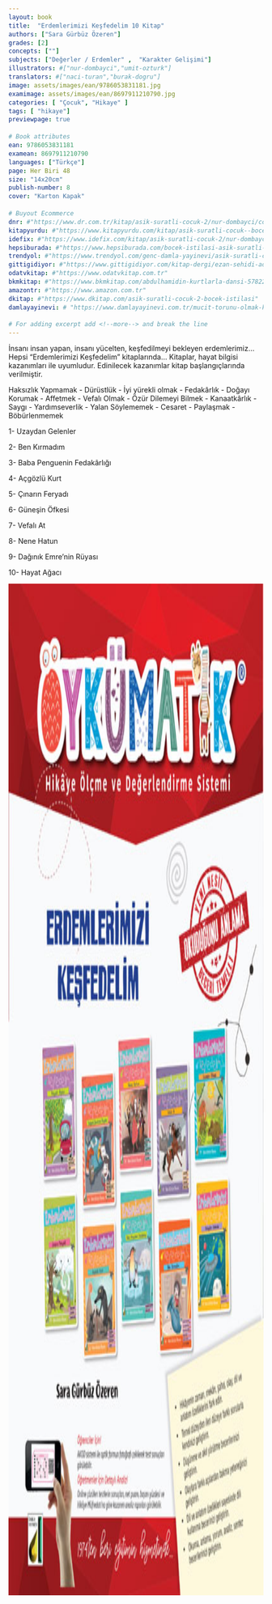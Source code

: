 ```yaml
---
layout: book
title:  "Erdemlerimizi Keşfedelim 10 Kitap"
authors: ["Sara Gürbüz Özeren"]
grades: [2]
concepts: [""]
subjects: ["Değerler / Erdemler" ,  "Karakter Gelişimi"]
illustrators: #["nur-dombayci","umit-ozturk"]
translators: #["naci-turan","burak-dogru"]
image: assets/images/ean/9786053831181.jpg
examimage: assets/images/ean/8697911210790.jpg
categories: [ "Çocuk", "Hikaye" ]
tags: [ "hikaye"]
previewpage: true

# Book attributes
ean: 9786053831181
examean: 8697911210790
languages: ["Türkçe"]
page: Her Biri 48
size: "14x20cm"
publish-number: 8
cover: "Karton Kapak"

# Buyout Ecommerce
dnr: #"https://www.dr.com.tr/kitap/asik-suratli-cocuk-2/nur-dombayci/cocuk-ve-genclik/genclik-10-yas/roman-oyku/urunno=0001812298001"
kitapyurdu: #"https://www.kitapyurdu.com/kitap/asik-suratli-cocuk--bocek-istilasi/502836.html&filter_name=As%C4%B1k+Suratl%C4%B1+%C3%87ocuk"
idefix: #"https://www.idefix.com/kitap/asik-suratli-cocuk-2/nur-dombayci/cocuk-ve-genclik/genclik-10-yas/roman-oyku/urunno=0001812298001"
hepsiburada: #"https://www.hepsiburada.com/bocek-istilasi-asik-suratli-cocuk-ve-onu-etkilemeyen-siradisi-olaylar-2-p-HBV00000OAK7R"
trendyol: #"https://www.trendyol.com/genc-damla-yayinevi/asik-suratli-cocuk-2-p-31619556"
gittigidiyor: #"https://www.gittigidiyor.com/kitap-dergi/ezan-sehidi-adnan-menderes_pdp_732728793"
odatvkitap: #"https://www.odatvkitap.com.tr"
bkmkitap: #"https://www.bkmkitap.com/abdulhamidin-kurtlarla-dansi-578226"
amazontr: #"https://www.amazon.com.tr"
dkitap: #"https://www.dkitap.com/asik-suratli-cocuk-2-bocek-istilasi"
damlayayinevi: # "https://www.damlayayinevi.com.tr/mucit-torunu-olmak-kolay-degil"

# For adding excerpt add <!--more--> and break the line
---
```

İnsanı insan yapan, insanı yücelten, keşfedilmeyi bekleyen erdemlerimiz…
Hepsi “Erdemlerimizi Keşfedelim” kitaplarında…
Kitaplar, hayat bilgisi kazanımları ile uyumludur. Edinilecek kazanımlar kitap başlangıçlarında verilmiştir.

Haksızlık Yapmamak - Dürüstlük - İyi yürekli olmak - Fedakârlık - Doğayı Korumak - Affetmek - Vefalı Olmak - Özür Dilemeyi Bilmek - Kanaatkârlık - Saygı - Yardımseverlik - Yalan Söylememek - Cesaret - Paylaşmak - Böbürlenmemek

1- Uzaydan Gelenler

2- Ben Kırmadım

3- Baba Penguenin Fedakârlığı

4- Açgözlü Kurt

5- Çınarın Feryadı

6- Güneşin Öfkesi

7- Vefalı At

8- Nene Hatun

9- Dağınık Emre’nin Rüyası

10- Hayat Ağacı

<img style="height: 50vh" src="/assets/images/ean/8697911210790.jpg" alt="">
<!--more--> 

